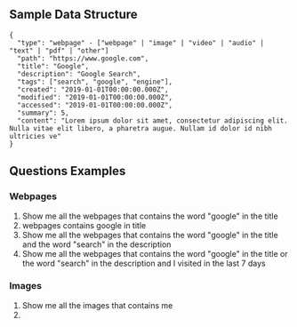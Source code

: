 ## Sample Data Structure

```
{
  "type": "webpage" - ["webpage" | "image" | "video" | "audio" | "text" | "pdf" | "other"]
  "path": "https://www.google.com",
  "title": "Google",
  "description": "Google Search",
  "tags": ["search", "google", "engine"],
  "created": "2019-01-01T00:00:00.000Z",
  "modified": "2019-01-01T00:00:00.000Z",
  "accessed": "2019-01-01T00:00:00.000Z",
  "summary": 5,
  "content": "Lorem ipsum dolor sit amet, consectetur adipiscing elit. Nulla vitae elit libero, a pharetra augue. Nullam id dolor id nibh ultricies ve"
}
```

## Questions Examples

### Webpages

1. Show me all the webpages that contains the word "google" in the title
2. webpages contains google in title
3. Show me all the webpages that contains the word "google" in the title and the word "search" in the description
4. Show me all the webpages that contains the word "google" in the title or the word "search" in the description and I visited in the last 7 days

### Images

1. Show me all the images that contains me
2.
